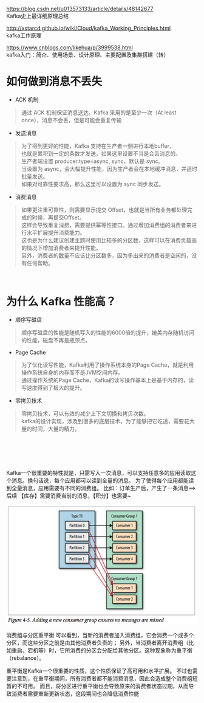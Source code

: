 https://blog.csdn.net/u013573133/article/details/48142677  
  Kafka史上最详细原理总结

http://xstarcd.github.io/wiki/Cloud/kafka_Working_Principles.html  
  kafka工作原理

https://www.cnblogs.com/likehua/p/3999538.html  
  kafka入门：简介、使用场景、设计原理、主要配置及集群搭建（转）  




如何做到消息不丢失  
==
* ACK 机制  
>通过 ACK 机制保证消息送达。Kafka 采用的是至少一次（At least once），消息不会丢，但是可能会重复传输  

* 发送消息   
>为了得到更好的性能，Kafka 支持在生产者一侧进行本地buffer，<br>
>也就是累积到一定的条数才发送，如果这里设置不当是会丢消息的。<br>
>生产者端设置 producer.type=async, sync，默认是 sync。<br>
>当设置为 async，会大幅提升性能，因为生产者会在本地缓冲消息，并适时批量发送。<br>
>如果对可靠性要求高，那么这里可以设置为 sync 同步发送。<br>

* 消费消息<br>
>如果更注重可靠性，则需要显示提交 Offset，也就是当所有业务都处理完成的时候，再提交Offset。<br>
>这样会导致重复消费，需要提供幂等性接口。通过增加消费组的消费者来进行水平扩展提升消费能力。<br>
>这也是为什么建议创建主题时使用比较多的分区数，这样可以在消费负载高的情况下增加消费者来提升性能。<br>
>另外，消费者的数量不应该比分区数多，因为多出来的消费者是空闲的，没有任何帮助。<br>
<br>

为什么 Kafka 性能高？
==

* 顺序写磁盘<br>
>顺序写磁盘的性能是随机写入的性能的6000倍的提升，媲美内存随机访问的性能，磁盘不再是瓶颈点。<br>

* Page Cache<br>
>为了优化读写性能，Kafka利用了操作系统本身的Page Cache，就是利用操作系统自身的内存而不是JVM空间内存。<br>
>通过操作系统的Page Cache，Kafka的读写操作基本上是基于内存的，读写速度得到了极大的提升。<br>

* 零拷贝技术<br>
>零拷贝技术，可以有效的减少上下文切换和拷贝次数。<br>
>kafka的设计实现，涉及到很多的底层技术，为了能够把它吃透，需要花大量的时间，大量的精力。

<br><br><br><br>



Kafka一个很重要的特性就是，只需写入一次消息，可以支持任意多的应用读取这个消息。换句话说，每个应用都可以读到全量的消息。
为了使得每个应用都能读到全量消息，应用需要有不同的消费组。
  比如：订单生产后，产生了一条消息==>后续  【库存】需要消费当前的消息，【积分】也需要~


![多分组](https://github.com/percyqq/start/blob/master/pic/kafka%20group.png?raw=true)

消费组与分区重平衡
可以看到，当新的消费者加入消费组，它会消费一个或多个分区，而这些分区之前是由其他消费者负责的；
另外，当消费者离开消费组（比如重启、宕机等）时，它所消费的分区会分配给其他分区。这种现象称为重平衡（rebalance）。

重平衡是Kafka一个很重要的性质，这个性质保证了高可用和水平扩展。
不过也需要注意到，在重平衡期间，所有消费者都不能消费消息，因此会造成整个消费组短暂的不可用。
而且，将分区进行重平衡也会导致原来的消费者状态过期，从而导致消费者需要重新更新状态，这段期间也会降低消费性能






